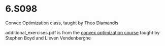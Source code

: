 # 6.S098
Convex Optimization class, taught by Theo Diamandis 

additional_exercises.pdf is from the [convex optimization course](https://tjdiamandis.github.io/convex-short-course/psets/cvx_book_additional_exercises_6S098.pdf) taught by Stephen Boyd and Lieven Vendenberghe
